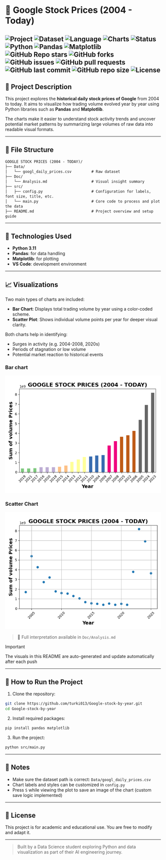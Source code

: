 # 📁 Google Stock Prices (2004 - Today)

![Project](https://img.shields.io/badge/Project-Type%3A%20Data%20Visualization-blue)
![Dataset](https://img.shields.io/badge/Dataset-Google%20Daily%20Stock%20Prices-green)
![Language](https://img.shields.io/badge/Language-Python-yellow)
![Charts](https://img.shields.io/badge/Charts-Bar%20%26%20Scatter-critical)
![Status](https://img.shields.io/badge/Status-Complete-brightgreen)
![Python](https://img.shields.io/badge/Python-3.x-blue?style=flat-square&logo=python)
![Pandas](https://img.shields.io/badge/Pandas-✔️-150?style=flat-square&logo=pandas)
![Matplotlib](https://img.shields.io/badge/Matplotlib-📊-green?style=flat-square&logo=python)
![GitHub Repo stars](https://img.shields.io/github/stars/turki013/Google-stock-by-year?style=social)
![GitHub forks](https://img.shields.io/github/forks/turki013/Google-stock-by-year?style=social)
![GitHub issues](https://img.shields.io/github/issues/turki013/Google-stock-by-year)
![GitHub pull requests](https://img.shields.io/github/issues-pr/turki013/Google-stock-by-year)
![GitHub last commit](https://img.shields.io/github/last-commit/turki013/Google-stock-by-year)
![GitHub repo size](https://img.shields.io/github/repo-size/turki013/Google-stock-by-year)
![License](https://img.shields.io/github/license/turki013/Google-stock-by-year)
---

## 🧠 Project Description

This project explores the **historical daily stock prices of Google** from 2004 to today. It aims to visualize how trading volume evolved year by year using Python libraries such as **Pandas** and **Matplotlib**.

The charts make it easier to understand stock activity trends and uncover potential market patterns by summarizing large volumes of raw data into readable visual formats.

---

## 📂 File Structure

```
GOOGLE STOCK PRICES (2004 - TODAY)/
├── Data/
│   └── googl_daily_prices.csv         # Raw dataset
├── Doc/
│   └── Analysis.md                    # Visual insight summary
├── src/
│   ├── config.py                      # Configuration for labels, font size, title, etc.
│   └── main.py                        # Core code to process and plot the data
├── README.md                          # Project overview and setup guide
```

---

## 🧰 Technologies Used

* **Python 3.11**
* **Pandas**: for data handling
* **Matplotlib**: for plotting
* **VS Code**: development environment

---

## 📈 Visualizations

Two main types of charts are included:

* **Bar Chart**: Displays total trading volume by year using a color-coded scheme.
* **Scatter Plot**: Shows individual volume points per year for deeper visual clarity.

Both charts help in identifying:

* Surges in activity (e.g. 2004-2008, 2020s)
* Periods of stagnation or low volume
* Potential market reaction to historical events

### **Bar chart** 
![bar chart](images/bar.png)

### **Scatter Chart**
![scatter chart](images/scatter.png)

> 📌 Full interpretation available in `Doc/Analysis.md`


>[!IMPORTANT]
> The visuals in this README are auto-generated and update automatically after each push
---

## 🚀 How to Run the Project

1. Clone the repository:

```bash
git clone https://github.com/turki013/Google-stock-by-year.git
cd Google-stock-by-year
```

2. Install required packages:

```bash
pip install pandas matplotlib
```

3. Run the project:

```bash
python src/main.py
```

---

## 📌 Notes

* Make sure the dataset path is correct: `Data/googl_daily_prices.csv`
* Chart labels and styles can be customized in `config.py`
* Press `S` while viewing the plot to save an image of the chart (custom save logic implemented)

---

## 📜 License

This project is for academic and educational use. You are free to modify and adapt it.

---

> Built by a Data Science student exploring Python and data visualization as part of their AI engineering journey.
